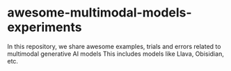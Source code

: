 # awesome-multimodal-models-experiments
In this repository, we share awesome examples, trials and errors related to multimodal generative AI models This includes models like Llava, Obisidian, etc.
